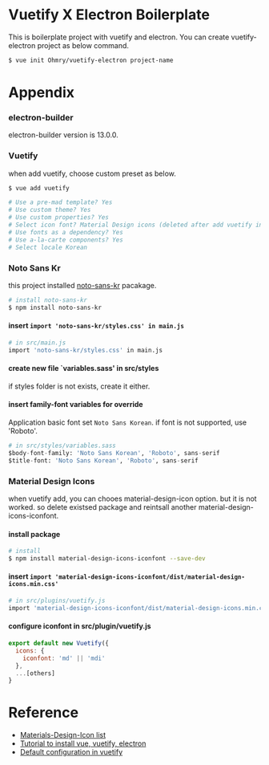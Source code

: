 # Vuetify X Electron Boilerplate
This is boilerplate project with vuetify and electron. You can create vuetify-electron project as below command.

``` bash
$ vue init Ohmry/vuetify-electron project-name
```

# Appendix
### electron-builder
electron-builder version is 13.0.0.

### Vuetify
when add vuetify, choose custom preset as below.
``` bash
$ vue add vuetify

# Use a pre-mad template? Yes
# Use custom theme? Yes
# Use custom properties? Yes
# Select icon font? Material Design icons (deleted after add vuetify in packaga.json and main.js)
# Use fonts as a dependency? Yes
# Use a-la-carte components? Yes
# Select locale Korean
```

### Noto Sans Kr
this project installed [noto-sans-kr](https://www.npmjs.com/package/noto-sans-kr) pacakage.
``` bash
# install noto-sans-kr
$ npm install noto-sans-kr
```

#### insert `import 'noto-sans-kr/styles.css' in main.js`
``` bash
# in src/main.js
import 'noto-sans-kr/styles.css' in main.js
```

#### create new file `variables.sass' in src/styles
if styles folder is not exists, create it either.

#### insert family-font variables for override
Application basic font set `Noto Sans Korean`. if font is not supported, use 'Roboto'.
``` python
# in src/styles/variables.sass
$body-font-family: 'Noto Sans Korean', 'Roboto', sans-serif
$title-font: 'Noto Sans Korean', 'Roboto', sans-serif
```

### Material Design Icons
when vuetify add, you can chooes material-design-icon option. but it is not worked. so delete existsed package and reintsall another material-design-icons-iconfont.

#### install package
``` bash
# install
$ npm install material-design-icons-iconfont --save-dev
```

#### insert `import 'material-design-icons-iconfont/dist/material-design-icons.min.css'`
``` bash
# in src/plugins/vuetify.js
import 'material-design-icons-iconfont/dist/material-design-icons.min.css'
```

#### configure iconfont in src/plugin/vuetify.js
``` javascript
export default new Vuetify({
  icons: {
    iconfont: 'md' || 'mdi'
  },
  ...[others]
}
```

# Reference
  - [Materials-Design-Icon list](https://fonts.google.com/icons)
  - [Tutorial to install vue, vuetify, electron](https://javascript.plainenglish.io/create-a-desktop-app-with-vue-vuetify-and-electron-f3a5d1491e27?gi=845c9dae2e9d)
  - [Default configuration in vuetify](https://youtu.be/9C-20VZMkcg?t=32)